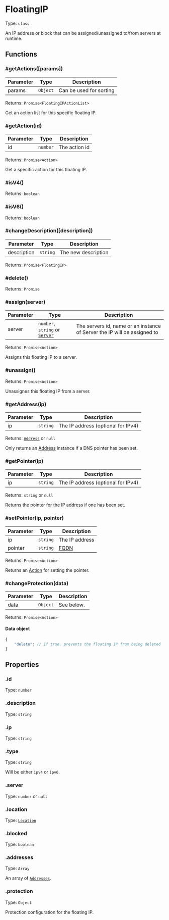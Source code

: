 # FloatingIP

Type: `class`

An IP address or block that can be assigned/unassigned to/from servers at runtime.

## Functions

### \#getActions([params])

| Parameter | Type     | Description             |
| --------- | -------- | ----------------------- |
| params    | `Object` | Can be used for sorting |

Returns: `Promise<FloatingIPActionList>`

Get an action list for this specific floating IP.

### \#getAction(id)

| Parameter | Type     | Description   |
| --------- | -------- | ------------- |
| id        | `number` | The action id |

Returns: `Promise<Action>`

Get a specific action for this floating IP.

### \#isV4()

Returns: `boolean`

### \#isV6()

Returns: `boolean`

### \#changeDescription([description])

| Parameter   | Type     | Description         |
| ----------- | -------- | ------------------- |
| description | `string` | The new description |

Returns: `Promise<FloatingIP>`

### \#delete()

Returns: `Promise`

### \#assign(server)

| Parameter | Type                                        | Description                                                              |
| --------- | ------------------------------------------- | ------------------------------------------------------------------------ |
| server    | `number`, `string` or [`Server`](../servers/server.md) | The servers id, name or an instance of Server the IP will be assigned to |

Returns: `Promise<Action>`

Assigns this floating IP to a server.

### \#unassign()

Returns: `Promise<Action>`

Unassignes this floating IP from a server.

### \#getAddress(ip)

| Parameter | Type     | Description                        |
| --------- | -------- | ---------------------------------- |
| ip        | `string` | The IP address (optional for IPv4) |

Returns: [`Address`](../misc/address.md) or `null`

Only returns an [Address](../misc/address.md) instance if a DNS pointer has been set.

### \#getPointer(ip)

| Parameter | Type     | Description                        |
| --------- | -------- | ---------------------------------- |
| ip        | `string` | The IP address (optional for IPv4) |

Returns: `string` or `null`

Returns the pointer for the IP address if one has been set.

### \#setPointer(ip, pointer)

| Parameter | Type     | Description                                                       |
| --------- | -------- | ----------------------------------------------------------------- |
| ip        | `string` | The IP address                                                    |
| pointer   | `string` | [FQDN](https://en.wikipedia.org/wiki/Fully_qualified_domain_name) |

Returns: `Promise<Action>`

Returns an [Action](../actions/action.md) for setting the pointer.

### \#changeProtection(data)

| Parameter | Type               | Description |
| --------- | ------------------ | ----------- |
| data      | `Object`           | See below.  |

Returns: `Promise<Action>`

#### Data object

```javascript
{
    "delete": // If true, prevents the floating IP from being deleted
}
```

## Properties

### .id

Type: `number`

### .description

Type: `string`

### .ip

Type: `string`

### .type

Type: `string`

Will be either `ipv4` or `ipv6`.

### .server

Type: `number` or `null`

### .location

Type: [`Location`](../locations/location.md)

### .blocked

Type: `boolean`

### .addresses

Type: `Array`

An array of [`Addresses`](../misc/address.md).

### .protection

Type: `Object`

Protection configuration for the floating IP.

